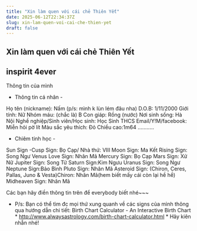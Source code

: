 ```yaml
---
title: "Xin làm quen với cái chẻ Thiên Yết"
date: 2025-06-12T22:34:37Z
slug: xin-lam-quen-voi-cai-che-thien-yet
draft: false
---
```


## Xin làm quen với cái chẻ Thiên Yết

## inspirit 4ever

Thông tin của mình
 
- Thông tin cá nhân -
 
Họ tên (nickname): Nấm (p/s: mình k lùn lém đâu nha)
D.O.B: 1/11/2000
Giới tính: Nữ
Nhóm máu: (chắc là) B
Con giáp: Rồng (nước)
Nơi sinh sống: Hà Nội
Nghề nghiệp/Sinh viên/Học sinh: Học Sinh THCS
Email/Y!M/facebook: Miễn hỏi pờ lít
Màu sắc yêu thích: Đỏ
Chiều cao:1m64
...........
 
- Chiêm tinh học -
 
Sun Sign -Cusp Sign: Bọ Cạp/ Nhà thứ: VIII
Moon Sign: Ma Kết
Rising Sign: Song Ngư
Venus Love Sign: Nhân Mã
Mercury Sign: Bọ Cạp
Mars Sign: Xử Nữ
Jupiter Sign: Song Tử
Saturn Sign:Kim Ngưu
Uranus Sign: Song Ngư
Neptune Sign:Bảo Bình
Pluto Sign: Nhân Mã
Asteroid Sign: (Chiron, Ceres, Pallas, Juno & Vesta)Chiron: Nhân Mã(hem biết mấy cái còn lại hề hề)
Midheaven Sign: Nhân Mã
 
Các bạn hãy điền thông tin trên để everybody biết nhé~~~
 
- P/s: Bạn có thể tìm đc mọi thứ xung quanh về các signs của mình thông qua hướng dẫn chi tiết:
Birth Chart Calculator - An Interactive Birth Chart * http://www.alwaysastrology.com/birth-chart-calculator.html *
Hãy kiên nhẫn nhé!